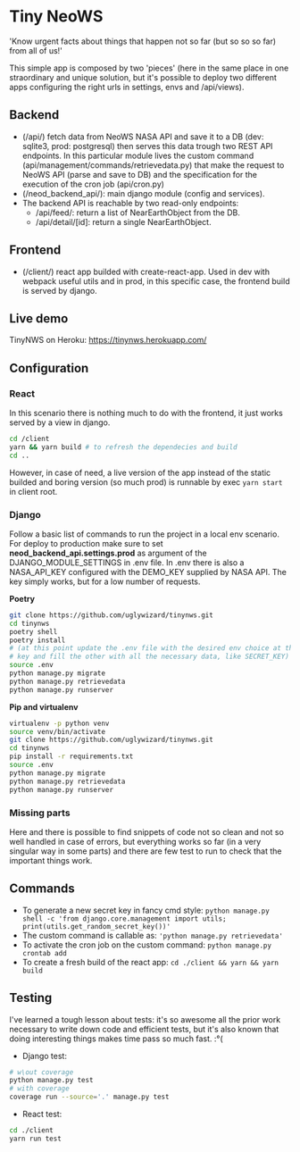 # Tiny NeoWS

'Know urgent facts about things that happen not so far (but so so so far) from all of us!'

This simple app is composed by two 'pieces' (here in the same place in one straordinary and unique solution, but it's possible to deploy two different apps configuring the right urls in settings, envs and /api/views).

## Backend

- (/api/) fetch data from NeoWS NASA API and save it to a DB (dev: sqlite3, prod: postgresql) then serves this data trough two REST API endpoints. In this particular module lives the custom command (api/management/commands/retrievedata.py) that make the request to NeoWS API (parse and save to DB) and the specification for the execution of the cron job (api/cron.py)
- (/neod_backend_api/): main django module (config and services).
- The backend API is reachable by two read-only endpoints:
  - /api/feed/: return a list of NearEarthObject from the DB.
  - /api/detail/[id]: return a single NearEarthObject.

## Frontend

- (/client/) react app builded with create-react-app. Used in dev with webpack useful utils and in prod, in this specific case, the frontend build is served by django.

## Live demo

TinyNWS on Heroku: <https://tinynws.herokuapp.com/>

## Configuration

### React

In this scenario there is nothing much to do with the frontend, it just works served by a view in django.

```bash
cd /client
yarn && yarn build # to refresh the dependecies and build
cd ..
```

However, in case of need, a live version of the app instead of the static builded
and boring version (so much prod) is runnable by exec ```yarn start``` in client root.

### Django

Follow a basic list of commands to run the project in a local env scenario.
For deploy to production make sure to set __neod_backend_api.settings.prod__ as argument of the DJANGO_MODULE_SETTINGS in .env file.
In .env there is also a NASA_API_KEY configured with the DEMO_KEY supplied by NASA API.
The key simply works, but for a low number of requests.

__Poetry__

```bash
git clone https://github.com/uglywizard/tinynws.git
cd tinynws
poetry shell
poetry install
# (at this point update the .env file with the desired env choice at the DJANGO_MODULE_SETTINGS
# key and fill the other with all the necessary data, like SECRET_KEY)
source .env
python manage.py migrate
python manage.py retrievedata
python manage.py runserver
```

__Pip and virtualenv__

```bash
virtualenv -p python venv
source venv/bin/activate
git clone https://github.com/uglywizard/tinynws.git
cd tinynws
pip install -r requirements.txt
source .env
python manage.py migrate
python manage.py retrievedata
python manage.py runserver
```

### Missing parts

Here and there is possible to find snippets of code not so clean and not so well handled in case of errors, but everything works so far (in a very singular way in some parts) and there are few test to run to check that the important things work.

## Commands

- To generate a new secret key in fancy cmd style: ```python manage.py shell -c 'from django.core.management import utils; print(utils.get_random_secret_key())'```
- The custom command is callable as: ```'python manage.py retrievedata'```
- To activate the cron job on the custom command: ```python manage.py crontab add```
- To create a fresh build of the react app: ```cd ./client && yarn && yarn build```

## Testing

I've learned a tough lesson about tests: it's so awesome all the prior work necessary to write down code and efficient tests, but it's also known that doing interesting things makes time pass so much fast. :°(

- Django test:

```bash
# w\out coverage
python manage.py test
# with coverage
coverage run --source='.' manage.py test
```

- React test:

```bash
cd ./client
yarn run test
```
